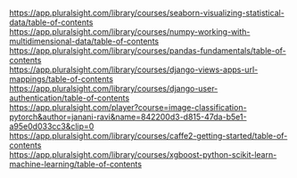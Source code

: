 https://app.pluralsight.com/library/courses/seaborn-visualizing-statistical-data/table-of-contents <br>
https://app.pluralsight.com/library/courses/numpy-working-with-multidimensional-data/table-of-contents<br>
https://app.pluralsight.com/library/courses/pandas-fundamentals/table-of-contents <br>
https://app.pluralsight.com/library/courses/django-views-apps-url-mappings/table-of-contents </br>
https://app.pluralsight.com/library/courses/django-user-authentication/table-of-contents </br>
https://app.pluralsight.com/player?course=image-classification-pytorch&author=janani-ravi&name=842200d3-d815-47da-b5e1-a95e0d033cc3&clip=0 </br>
https://app.pluralsight.com/library/courses/caffe2-getting-started/table-of-contents </br>
https://app.pluralsight.com/library/courses/xgboost-python-scikit-learn-machine-learning/table-of-contents </br>

